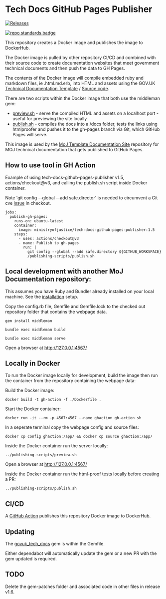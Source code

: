 # Tech Docs GitHub Pages Publisher

[![Releases](https://img.shields.io/github/release/ministryofjustice/tech-docs-github-pages-publisher/all.svg?style=flat-square)](https://github.com/ministryofjustice/tech-docs-github-pages-publisher/releases)

[![repo standards badge](https://img.shields.io/badge/dynamic/json?color=blue&style=for-the-badge&logo=github&label=MoJ%20Compliant&query=%24.data%5B%3F%28%40.name%20%3D%3D%20%22tech-docs-github-pages-publisher%22%29%5D.status&url=https%3A%2F%2Foperations-engineering-reports.cloud-platform.service.justice.gov.uk%2Fgithub_repositories)](https://operations-engineering-reports.cloud-platform.service.justice.gov.uk/github_repositories#tech-docs-github-pages-publisher "Link to report")

This repository creates a Docker image and publishes the image to DockerHub.

The Docker image is pulled by other repository CI/CD and combined with their source code to create documentation websites that meet government technical documents and then push the data to GH Pages.

The contents of the Docker image will compile embedded ruby and markdown files, ie .html.md.erb, into HTML and assets using the GOV.UK [Technical Documentation Template](https://tdt-documentation.london.cloudapps.digital/) / [Source code](https://github.com/alphagov/tech-docs-template).

There are two scripts within the Docker image that both use the middleman gem:

- [preview.sh](publishing-scripts/preview.sh) - serve the compiled HTML and assets on a localhost port - useful for previewing the site locally
- [publish.sh](publishing-scripts/publish.sh) - compiles the docs into a /docs folder, tests the links using htmlproofer and pushes it to the gh-pages branch via Git, which GitHub Pages will serve.

This image is used by the [MoJ Template Documentation Site](https://github.com/ministryofjustice/template-documentation-site) repository for MOJ technical documentation that gets published to GitHub Pages.

## How to use tool in GH Action

Example of using tech-docs-github-pages-publisher v1.5, actions/checkout@v3, and calling the publish.sh script inside Docker container.

Note 'git config --global --add safe.director' is needed to circumvent a Git cve [issue](https://github.com/actions/checkout/issues/766) in checkout.

```
jobs:
  publish-gh-pages:
    runs-on: ubuntu-latest
    container:
      image: ministryofjustice/tech-docs-github-pages-publisher:1.5
    steps:
      - uses: actions/checkout@v3
      - name: Publish to gh-pages
        run: |
          git config --global --add safe.directory ${GITHUB_WORKSPACE}
          /publishing-scripts/publish.sh
```

## Local development with another MoJ Documentation repository:

This assumes you have Ruby and Bundler already installed on your local machine. See the [installation](https://tdt-documentation.london.cloudapps.digital/create_project/get_started/#get-started) setup.

Copy the config.rb file, Gemfile and Gemfile.lock to the checked out repository folder that contains the webpage data.

```
gem install middleman

bundle exec middleman build

bundle exec middleman serve
```

Open a browser at http://127.0.0.1:4567/

## Locally in Docker

To run the Docker image locally for development, build the image then run the container from the repository containing the webpage data:

Build the Docker image:

```
docker build -t gh-action -f ./Dockerfile .
```

Start the Docker container:

```
docker run -it --rm -p 4567:4567 --name ghaction gh-action sh
```

In a seperate terminal copy the webpage config and source files:

```
docker cp config ghaction:/app/ && docker cp source ghaction:/app/
```

Inside the Docker container run the server locally:

```
../publishing-scripts/preview.sh
```

Open a browser at http://127.0.0.1:4567/

Inside the Docker container run the html-proof tests locally before creating a PR:

```
../publishing-scripts/publish.sh
```

## CI/CD

A [GitHub Action](.github/workflows/docker-hub.yml) publishes this repository Docker image to DockerHub.

## Updating

The [govuk_tech_docs](https://rubygems.org/gems/govuk_tech_docs) gem is within the Gemfile.

Either dependabot will automatically update the gem or a new PR with the gem updated is required.

## TODO

Delete the gem-patches folder and associated code in other files in release v1.6.

